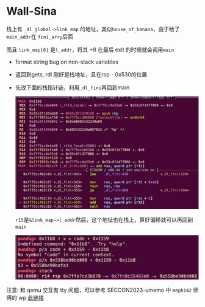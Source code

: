 # Wall-Sina

栈上有 `_dl_global->link_map` 的地址，类似`house_of_banana`，由于给了`main_addr`在 `fini_arry`后面

而且 `link_map[0]` 是`l_addr`，将其 +8 在最后 exit 的时候就会调用`main`

- format string bug on non-stack variables

- 返回到gets, rdi 刚好是栈地址，且在rsp - 0x530的位置

- 先改下面的栈指针链，利用`_dl_fini`再回到main

  <img alt="图 1" src="images/image-20230915113355.png" />  

  `r15`是`&link_map->l_addr`然后，这个地址也在栈上，算好偏移就可以再回到`main`

  <img alt="图 2" src="images/image-20230915114338.png" />  

注意: 和 qemu 交互有 tty 问题，可以参考 SECCON2023-umemo 中 `mephi42` 师傅的 wp <a href="https://ctftime.org/writeup/37933">此链接</a>

